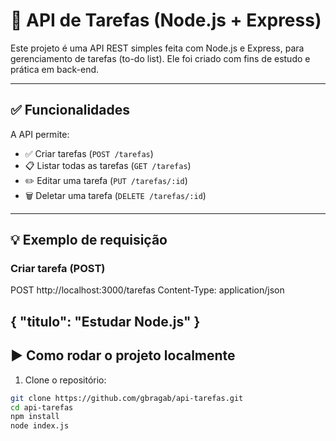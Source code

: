 # 📌 API de Tarefas (Node.js + Express)

Este projeto é uma API REST simples feita com Node.js e Express, para gerenciamento de tarefas (to-do list). Ele foi criado com fins de estudo e prática em back-end.

---

## ✅ Funcionalidades

A API permite:

- ✅ Criar tarefas (`POST /tarefas`)
- 📋 Listar todas as tarefas (`GET /tarefas`)
- ✏️ Editar uma tarefa (`PUT /tarefas/:id`)
- 🗑️ Deletar uma tarefa (`DELETE /tarefas/:id`)

---

## 💡 Exemplo de requisição

### Criar tarefa (POST)

POST http://localhost:3000/tarefas
Content-Type: application/json

{
"titulo": "Estudar Node.js"
}
---

## ▶️ Como rodar o projeto localmente

1. Clone o repositório:

```bash
git clone https://github.com/gbragab/api-tarefas.git
cd api-tarefas
npm install
node index.js